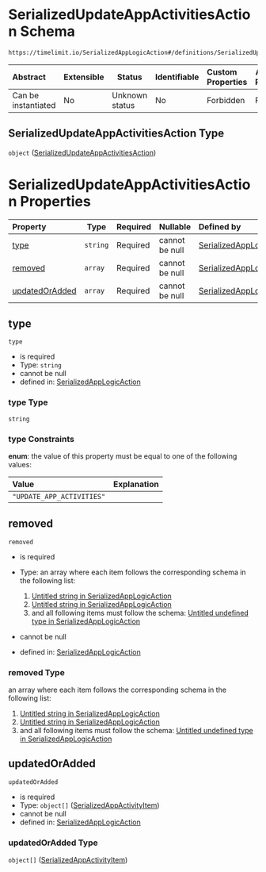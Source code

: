 # SerializedUpdateAppActivitiesAction Schema

```txt
https://timelimit.io/SerializedAppLogicAction#/definitions/SerializedUpdateAppActivitiesAction
```




| Abstract            | Extensible | Status         | Identifiable | Custom Properties | Additional Properties | Access Restrictions | Defined In                                                                                            |
| :------------------ | ---------- | -------------- | ------------ | :---------------- | --------------------- | ------------------- | ----------------------------------------------------------------------------------------------------- |
| Can be instantiated | No         | Unknown status | No           | Forbidden         | Forbidden             | none                | [SerializedAppLogicAction.schema.json\*](SerializedAppLogicAction.schema.json "open original schema") |

## SerializedUpdateAppActivitiesAction Type

`object` ([SerializedUpdateAppActivitiesAction](serializedapplogicaction-definitions-serializedupdateappactivitiesaction.md))

# SerializedUpdateAppActivitiesAction Properties

| Property                          | Type     | Required | Nullable       | Defined by                                                                                                                                                                                                                                                        |
| :-------------------------------- | -------- | -------- | -------------- | :---------------------------------------------------------------------------------------------------------------------------------------------------------------------------------------------------------------------------------------------------------------- |
| [type](#type)                     | `string` | Required | cannot be null | [SerializedAppLogicAction](serializedapplogicaction-definitions-serializedupdateappactivitiesaction-properties-type.md "https&#x3A;//timelimit.io/SerializedAppLogicAction#/definitions/SerializedUpdateAppActivitiesAction/properties/type")                     |
| [removed](#removed)               | `array`  | Required | cannot be null | [SerializedAppLogicAction](serializedapplogicaction-definitions-serializedupdateappactivitiesaction-properties-removed.md "https&#x3A;//timelimit.io/SerializedAppLogicAction#/definitions/SerializedUpdateAppActivitiesAction/properties/removed")               |
| [updatedOrAdded](#updatedOrAdded) | `array`  | Required | cannot be null | [SerializedAppLogicAction](serializedapplogicaction-definitions-serializedupdateappactivitiesaction-properties-updatedoradded.md "https&#x3A;//timelimit.io/SerializedAppLogicAction#/definitions/SerializedUpdateAppActivitiesAction/properties/updatedOrAdded") |

## type




`type`

-   is required
-   Type: `string`
-   cannot be null
-   defined in: [SerializedAppLogicAction](serializedapplogicaction-definitions-serializedupdateappactivitiesaction-properties-type.md "https&#x3A;//timelimit.io/SerializedAppLogicAction#/definitions/SerializedUpdateAppActivitiesAction/properties/type")

### type Type

`string`

### type Constraints

**enum**: the value of this property must be equal to one of the following values:

| Value                     | Explanation |
| :------------------------ | ----------- |
| `"UPDATE_APP_ACTIVITIES"` |             |

## removed




`removed`

-   is required
-   Type: an array where each item follows the corresponding schema in the following list:

    1.  [Untitled string in SerializedAppLogicAction](serializedapplogicaction-definitions-serializedupdateappactivitiesaction-properties-removed-items-items-0.md "check type definition")
    2.  [Untitled string in SerializedAppLogicAction](serializedapplogicaction-definitions-serializedupdateappactivitiesaction-properties-removed-items-items-1.md "check type definition")
    3.  and all following items must follow the schema: [Untitled undefined type in SerializedAppLogicAction](serializedapplogicaction-definitions-serializedupdateappactivitiesaction-properties-removed-items-additionalitems.md "check type definition")
-   cannot be null
-   defined in: [SerializedAppLogicAction](serializedapplogicaction-definitions-serializedupdateappactivitiesaction-properties-removed.md "https&#x3A;//timelimit.io/SerializedAppLogicAction#/definitions/SerializedUpdateAppActivitiesAction/properties/removed")

### removed Type

an array where each item follows the corresponding schema in the following list:

1.  [Untitled string in SerializedAppLogicAction](serializedapplogicaction-definitions-serializedupdateappactivitiesaction-properties-removed-items-items-0.md "check type definition")
2.  [Untitled string in SerializedAppLogicAction](serializedapplogicaction-definitions-serializedupdateappactivitiesaction-properties-removed-items-items-1.md "check type definition")
3.  and all following items must follow the schema: [Untitled undefined type in SerializedAppLogicAction](serializedapplogicaction-definitions-serializedupdateappactivitiesaction-properties-removed-items-additionalitems.md "check type definition")

## updatedOrAdded




`updatedOrAdded`

-   is required
-   Type: `object[]` ([SerializedAppActivityItem](serializedapplogicaction-definitions-serializedappactivityitem.md))
-   cannot be null
-   defined in: [SerializedAppLogicAction](serializedapplogicaction-definitions-serializedupdateappactivitiesaction-properties-updatedoradded.md "https&#x3A;//timelimit.io/SerializedAppLogicAction#/definitions/SerializedUpdateAppActivitiesAction/properties/updatedOrAdded")

### updatedOrAdded Type

`object[]` ([SerializedAppActivityItem](serializedapplogicaction-definitions-serializedappactivityitem.md))
